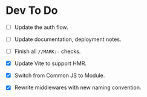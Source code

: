 # Dev To Do

- [ ] Update the auth flow.
- [ ] Update documentation, deployment notes.
- [ ] Finish all `//MARK:-` checks.

- [x] Update Vite to support HMR.
- [x] Switch from Common JS to Module.
- [x] Rewrite middlewares with new naming convention.
